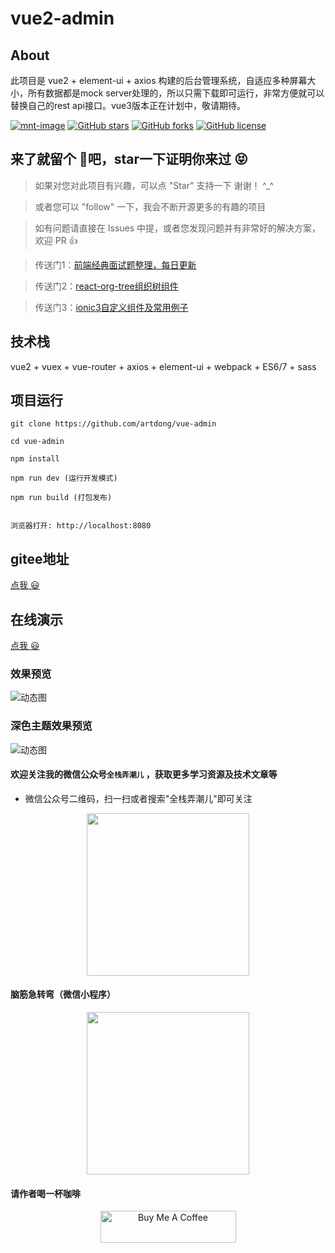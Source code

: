# vue2-admin

## About

此项目是 vue2 + element-ui + axios 构建的后台管理系统，自适应多种屏幕大小，所有数据都是mock server处理的，所以只需下载即可运行，非常方便就可以替换自己的rest api接口。vue3版本正在计划中，敬请期待。

[![mnt-image](https://img.shields.io/maintenance/yes/2023.svg)](../../commits/develop)
[![GitHub stars](https://img.shields.io/github/stars/artdong/vue-admin.svg)](https://github.com/artdong/vue-admin/stargazers)
[![GitHub forks](https://img.shields.io/github/forks/artdong/vue-admin.svg)](https://github.com/artdong/vue-admin/network)
[![GitHub license](https://img.shields.io/badge/license-MIT-blue.svg)](https://github.com/artdong/vue-admin/blob/develop/LICENSE)


## 来了就留个 :feet:吧，star一下证明你来过  :stuck_out_tongue_closed_eyes:

>  如果对您对此项目有兴趣，可以点 "Star" 支持一下 谢谢！ ^_^

>  或者您可以 "follow" 一下，我会不断开源更多的有趣的项目

>  如有问题请直接在 Issues 中提，或者您发现问题并有非常好的解决方案，欢迎 PR 👍


>  传送门1：[前端经典面试题整理，每日更新](https://github.com/daily-interview/fe-interview)

>  传送门2：[react-org-tree组织树组件](https://github.com/artdong/react-org-tree)

>  传送门3：[ionic3自定义组件及常用例子](https://github.com/artdong/ionic3-awesome)


## 技术栈

vue2 + vuex + vue-router + axios + element-ui + webpack + ES6/7 + sass


## 项目运行

```
git clone https://github.com/artdong/vue-admin

cd vue-admin

npm install

npm run dev (运行开发模式)

npm run build (打包发布)


浏览器打开: http://localhost:8080

```

## gitee地址

[点我 :smiley:](https://gitee.com/artdong/vue-admin)

## 在线演示

[点我 :smiley:](https://artdong.gitee.io/vue-admin)

### 效果预览

![动态图](https://upload-images.jianshu.io/upload_images/3100736-41a17e53122c0609.gif?raw=true)

### 深色主题效果预览

![动态图](https://upload-images.jianshu.io/upload_images/3100736-b0f8985f5dd5f4c7.gif?raw=true)

#### 欢迎关注我的微信公众号`全栈弄潮儿` ，获取更多学习资源及技术文章等

* 微信公众号二维码，扫一扫或者搜索"全栈弄潮儿"即可关注

<p align='center'>
  <img src="https://upload-images.jianshu.io/upload_images/3100736-ddcf3f57a7be2ad1.jpg" width="260px" style="display:inline;">
</p>

#### 脑筋急转弯（微信小程序）

<p align='center'>
  <img src="https://upload-images.jianshu.io/upload_images/3100736-8679464618a2cd66.jpg" width="260px" style="display:inline;">
</p>

#### 请作者喝一杯咖啡
<p align='center'>
  <a href="https://www.buymeacoffee.com/artd" target="_blank"><img src="https://cdn.buymeacoffee.com/buttons/arial-violet.png" alt="Buy Me A Coffee" style="height: 51px !important;width: 217px !important;" >
  </a>
</p>
